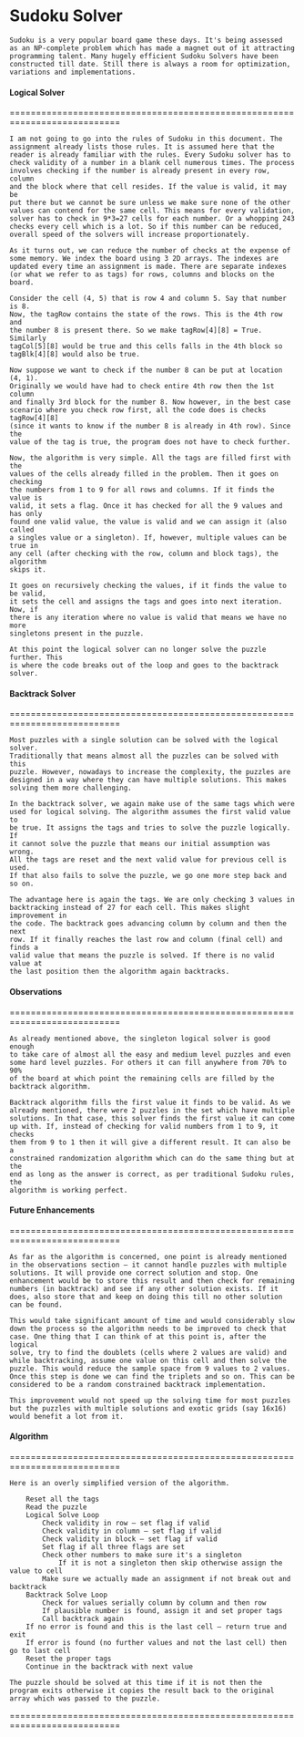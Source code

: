 # Sudoku Solver

    Sudoku is a very popular board game these days. It's being assessed
    as an NP-complete problem which has made a magnet out of it attracting
    programming talent. Many hugely efficient Sudoku Solvers have been
    constructed till date. Still there is always a room for optimization,
    variations and implementations.

#### Logical Solver

===========================================================================

    I am not going to go into the rules of Sudoku in this document. The
    assignment already lists those rules. It is assumed here that the
    reader is already familiar with the rules. Every Sudoku solver has to
    check validity of a number in a blank cell numerous times. The process
    involves checking if the number is already present in every row, column
    and the block where that cell resides. If the value is valid, it may be
    put there but we cannot be sure unless we make sure none of the other
    values can contend for the same cell. This means for every validation,
    solver has to check in 9*3=27 cells for each number. Or a whopping 243
    checks every cell which is a lot. So if this number can be reduced,
    overall speed of the solvers will increase proportionately.

    As it turns out, we can reduce the number of checks at the expense of
    some memory. We index the board using 3 2D arrays. The indexes are
    updated every time an assignment is made. There are separate indexes
    (or what we refer to as tags) for rows, columns and blocks on the board.

    Consider the cell (4, 5) that is row 4 and column 5. Say that number is 8.
    Now, the tagRow contains the state of the rows. This is the 4th row and
    the number 8 is present there. So we make tagRow[4][8] = True. Similarly
    tagCol[5][8] would be true and this cells falls in the 4th block so
    tagBlk[4][8] would also be true.

    Now suppose we want to check if the number 8 can be put at location (4, 1).
    Originally we would have had to check entire 4th row then the 1st column
    and finally 3rd block for the number 8. Now however, in the best case
    scenario where you check row first, all the code does is checks tagRow[4][8]
    (since it wants to know if the number 8 is already in 4th row). Since the
    value of the tag is true, the program does not have to check further.

    Now, the algorithm is very simple. All the tags are filled first with the
    values of the cells already filled in the problem. Then it goes on checking
    the numbers from 1 to 9 for all rows and columns. If it finds the value is
    valid, it sets a flag. Once it has checked for all the 9 values and has only
    found one valid value, the value is valid and we can assign it (also called
    a singles value or a singleton). If, however, multiple values can be true in
    any cell (after checking with the row, column and block tags), the algorithm
    skips it.

    It goes on recursively checking the values, if it finds the value to be valid,
    it sets the cell and assigns the tags and goes into next iteration. Now, if
    there is any iteration where no value is valid that means we have no more
    singletons present in the puzzle.

    At this point the logical solver can no longer solve the puzzle further. This
    is where the code breaks out of the loop and goes to the backtrack solver.

#### Backtrack Solver

===========================================================================

    Most puzzles with a single solution can be solved with the logical solver.
    Traditionally that means almost all the puzzles can be solved with this
    puzzle. However, nowadays to increase the complexity, the puzzles are
    designed in a way where they can have multiple solutions. This makes
    solving them more challenging.

    In the backtrack solver, we again make use of the same tags which were
    used for logical solving. The algorithm assumes the first valid value to
    be true. It assigns the tags and tries to solve the puzzle logically. If
    it cannot solve the puzzle that means our initial assumption was wrong.
    All the tags are reset and the next valid value for previous cell is used.
    If that also fails to solve the puzzle, we go one more step back and so on.

    The advantage here is again the tags. We are only checking 3 values in
    backtracking instead of 27 for each cell. This makes slight improvement in
    the code. The backtrack goes advancing column by column and then the next
    row. If it finally reaches the last row and column (final cell) and finds a
    valid value that means the puzzle is solved. If there is no valid value at
    the last position then the algorithm again backtracks.

#### Observations

===========================================================================

    As already mentioned above, the singleton logical solver is good enough
    to take care of almost all the easy and medium level puzzles and even
    some hard level puzzles. For others it can fill anywhere from 70% to 90%
    of the board at which point the remaining cells are filled by the
    backtrack algorithm.

    Backtrack algorithm fills the first value it finds to be valid. As we
    already mentioned, there were 2 puzzles in the set which have multiple
    solutions. In that case, this solver finds the first value it can come
    up with. If, instead of checking for valid numbers from 1 to 9, it checks
    them from 9 to 1 then it will give a different result. It can also be a
    constrained randomization algorithm which can do the same thing but at the
    end as long as the answer is correct, as per traditional Sudoku rules, the
    algorithm is working perfect.

#### Future Enhancements

===========================================================================

    As far as the algorithm is concerned, one point is already mentioned
    in the observations section – it cannot handle puzzles with multiple
    solutions. It will provide one correct solution and stop. One
    enhancement would be to store this result and then check for remaining
    numbers (in backtrack) and see if any other solution exists. If it
    does, also store that and keep on doing this till no other solution
    can be found.

    This would take significant amount of time and would considerably slow
    down the process so the algorithm needs to be improved to check that
    case. One thing that I can think of at this point is, after the logical
    solve, try to find the doublets (cells where 2 values are valid) and
    while backtracking, assume one value on this cell and then solve the
    puzzle. This would reduce the sample space from 9 values to 2 values.
    Once this step is done we can find the triplets and so on. This can be
    considered to be a random constrained backtrack implementation.

    This improvement would not speed up the solving time for most puzzles
    but the puzzles with multiple solutions and exotic grids (say 16x16)
    would benefit a lot from it.

#### Algorithm

===========================================================================

    Here is an overly simplified version of the algorithm.

        Reset all the tags
        Read the puzzle
        Logical Solve Loop
            Check validity in row – set flag if valid
            Check validity in column – set flag if valid
            Check validity in block – set flag if valid
            Set flag if all three flags are set
            Check other numbers to make sure it's a singleton
                If it is not a singleton then skip otherwise assign the value to cell
            Make sure we actually made an assignment if not break out and backtrack
        Backtrack Solve Loop
            Check for values serially column by column and then row
            If plausible number is found, assign it and set proper tags
            Call backtrack again
        If no error is found and this is the last cell – return true and exit
        If error is found (no further values and not the last cell) then go to last cell
        Reset the proper tags
        Continue in the backtrack with next value

    The puzzle should be solved at this time if it is not then the
    program exits otherwise it copies the result back to the original
    array which was passed to the puzzle.

===========================================================================
